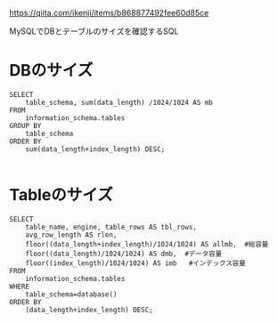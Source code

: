 https://qiita.com/ikenji/items/b868877492fee60d85ce

MySQLでDBとテーブルのサイズを確認するSQL

# DBのサイズ
```
SELECT 
    table_schema, sum(data_length) /1024/1024 AS mb 
FROM 
    information_schema.tables  
GROUP BY 
    table_schema 
ORDER BY       
    sum(data_length+index_length) DESC;
    
```    
 # Tableのサイズ
```
SELECT  
    table_name, engine, table_rows AS tbl_rows,
    avg_row_length AS rlen,  
    floor((data_length+index_length)/1024/1024) AS allmb,  #総容量
    floor((data_length)/1024/1024) AS dmb,  #データ容量
    floor((index_length)/1024/1024) AS imb   #インデックス容量
FROM 
    information_schema.tables  
WHERE
    table_schema=database()  
ORDER BY
    (data_length+index_length) DESC;  
```
